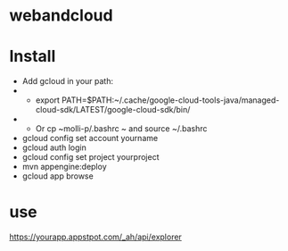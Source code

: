 # webandcloud

# Install

* Add gcloud in your path:
* * export PATH=$PATH:~/.cache/google-cloud-tools-java/managed-cloud-sdk/LATEST/google-cloud-sdk/bin/
* * Or cp ~molli-p/.bashrc ~ and source ~/.bashrc
* gcloud config set account yourname
* gcloud auth login
* gcloud config set project yourproject
* mvn appengine:deploy
* gcloud app browse

# use

https://yourapp.appstpot.com/_ah/api/explorer
